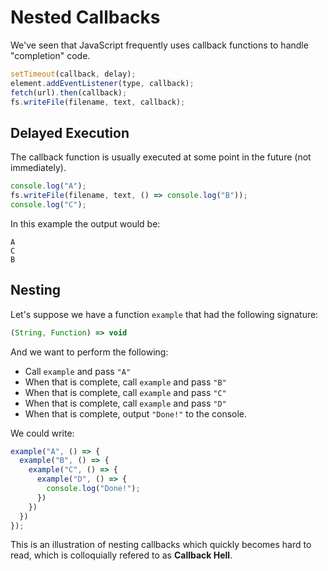 # Nested Callbacks

We've seen that JavaScript frequently uses callback functions to handle "completion" code.

```js
setTimeout(callback, delay);
element.addEventListener(type, callback);
fetch(url).then(callback);
fs.writeFile(filename, text, callback);
```

## Delayed Execution
The callback function is usually executed at some point in the future (not immediately).

```js
console.log("A");
fs.writeFile(filename, text, () => console.log("B"));
console.log("C");
```

In this example the output would be:
```text
A
C
B
```

## Nesting
Let's suppose we have a function `example` that had the following signature:
```js
(String, Function) => void
```

And we want to perform the following:
- Call `example` and pass `"A"`
- When that is complete, call `example` and pass `"B"`
- When that is complete, call `example` and pass `"C"`
- When that is complete, call `example` and pass `"D"`
- When that is complete, output `"Done!"` to the console.

We could write:
```js
example("A", () => {
  example("B", () => {
    example("C", () => {
      example("D", () => {
        console.log("Done!");
      })
    })
  })
});
```

This is an illustration of nesting callbacks which quickly becomes hard to read, which is colloquially refered to as **Callback Hell**.
